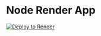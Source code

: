 # Node Render App

[![Deploy to Render](https://render.com/images/deploy-to-render-button.svg)](https://render.com/deploy?repo=https://github.com/ikbelkirasan/node-render-app)
